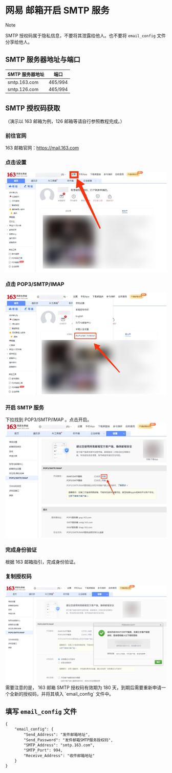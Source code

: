 # 网易 邮箱开启 SMTP 服务

>[!NOTE]
SMTP 授权码属于隐私信息，不要将其泄露给他人。也不要将 `email_config` 文件分享给他人。

## SMTP 服务器地址与端口
| **SMTP 服务器地址** | **端口** |
| ------------------- | -------- |
| smtp.163.com        | 465/994  |
| smtp.126.com        | 465/994  |
## SMTP 授权码获取
（演示以 163 邮箱为例，126 邮箱等请自行参照教程完成。）
### 前往官网
163 邮箱官网：https://mail.163.com

### 点击设置
<img src="./image/netease_1.jpg" />

### 点击 POP3/SMTP/IMAP
<img src="./image/netease_2.jpg" />

### 开启 SMTP 服务
下拉找到 POP3/SMTP/IMAP 。点击开启。
<img src="./image/netease_3.jpg" />

### 完成身份验证
根据 163 邮箱指引，完成身份验证。

### 复制授权码
<img src="./image/netease_4.jpg" />
需要注意的是， 163 邮箱 SMTP 授权码有效期为 180 天，到期后需要重新申请一个全新的授权码，并将其填入 `email_config` 文件中。

## 填写 `email_config` 文件
```
{
    "email_config": {
        "Send_Address": "发件邮箱地址",
        "Send_Password": "发件邮箱SMTP服务授权码",
        "SMTP_Address": "smtp.163.com",
        "SMTP_Port": 994,
        "Receive_Address": "收件邮箱地址"
    }
}
```